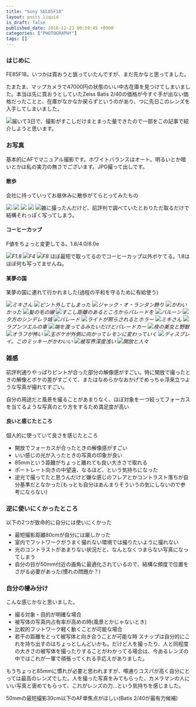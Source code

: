 ```yaml
---
title: "Sony SEL85F18"
layout: posts.liquid
is_draft: false
published_date: 2018-12-23 00:59:45 +0900
categories: ["PHOTOGRAPHY"]
tags: []
---
```


### はじめに
FE85F18。いつかは買おうと狙っていたんですが、まだ先かなと思ってました。

たまたま、マップカメラで47000円の状態のいい中古在庫を見つけてしまいました。本当は先に買おうとしていたZeiss Batis 2/40の価格が今すぐ手が出ない価格だったことと、在庫がなかなか戻らずというのがあり、つに先日このレンズを入手してしまいました。

 ![](/public/images/2019/01/e94cf-1H8FDNZHRCPzYzF8_gnY4ZQ.jpeg)届いて3日で、撮影がすこしだけまとまった量できたので一部をこの記事で紹介しようと思います。

### お写真
基本的にAFでマニュアル撮影です。ホワイトバランスはオート。明るいとか暗いとかは私の実力の無さでございます。JPG撮って出しです。

#### 散歩
会社に持っていってお昼休みに散歩がてらとってみたもの

 ![](/public/images/2019/01/2c4a3-1X-zZZ7wyGHQS1GseP1MGAg.jpeg) ![](/public/images/2019/01/afa95-14jz_cto08pDARjc99rtQUQ.jpeg) ![](/public/images/2019/01/a05c1-1IP1ThVc4LT3I1AXOFQzxFA.jpeg) ![](/public/images/2019/01/f01b3-11dXtHhx0wP0uPjxzUgs7bQ.jpeg) ![](/public/images/2019/01/9d0dd-14OkwH-VDcft3DjG3rCu_KA.jpeg)雑に撮ったんだけど、前評判で調べていたとおりただ取るだけで結構それっぽく写ってしまう。

#### コーヒーカップ
F値をちょっと変更してる。1.8/4.0/8.0e

 ![](/public/images/2019/01/62e7c-1wNHnmkyuYWMq0bJxPrilHQ.jpeg)_F1.8_
 ![](/public/images/2019/01/9d568-1wFOpuaqlGAYe-m-37kIVcw.jpeg)_F4_
 ![](/public/images/2019/01/4199c-1olRuENM7eAl-lXZMN3mxeg.jpeg)_F8_
ほぼ最短で取ってるのでコーヒーカップ以外ボケてる。1.8はほぼ何も写ってませんね。

#### 某夢の国
某夢の国に連れて行かれました(過程の平和を守るために有給使う)

 ![](/public/images/2019/01/fa73e-1skP_jE7jnklvb8rMeImhiA.jpeg)_ミキさん_
 ![](/public/images/2019/01/6cd3f-1_t-oHb25ddZI7m66OXcY7w.jpeg)_ピント外してしまった_
 ![](/public/images/2019/01/aa459-1bNoy_jwXJVGaITA7Q3bE0Q.jpeg)_ジャック・オ・ランタン飾り_
 ![](/public/images/2019/01/388df-1lrmE_s_Zr0edHaG7ZhCzAg.jpeg)_かわいかった_
 ![](/public/images/2019/01/f0ff4-1-XlbwVMKMx2duKeiaI0Z2Q.jpeg)_髪の毛の線_
 ![](/public/images/2019/01/08d36-1tfhHKXdlRzw1QeXhJQpmlA.jpeg)_すこし距離のあるところからパレードを_
 ![](/public/images/2019/01/be429-1xOVO8bXBXgzF9y1RnswCeQ.jpeg)_バルーン_
 ![](/public/images/2019/01/7ac7c-1LMVAMcbq75LYRY_o9qzAKA.jpeg)_夕方のシンデレラ城_
 ![](/public/images/2019/01/48b1c-15pGh5pXonMNjqpbbfz_yaw.jpeg)_パレード_
 ![](/public/images/2019/01/c20bf-1JMoGaEEr1g6oYjzVSrff_w.jpeg)_ライトが照らされるとホラー_
 ![](/public/images/2019/01/be0a8-1xvComZMqCzgTVMyTRvPriQ.jpeg)_ミキさん_
 ![](/public/images/2019/01/4a5d1-14lIflZ2hr1Rqpl9PyODvVw.jpeg)_ラプンツエルの車_
 ![](/public/images/2019/01/a8f88-1o3I3DDE5loMGT3Lm2ymOKw.jpeg)_端を渡ってるみたいだけどパレードカー_
 ![](/public/images/2019/01/e739c-1BfJLQv5OqdJGBgo-H32fzQ.jpeg)_夜の美女と野獣_
 ![](/public/images/2019/01/0e831-19xEt8NEGT9jLqj-3jxgSjA.jpeg)_オラフが怖い_
 ![](/public/images/2019/01/72159-19UgK3r9yeUJ2Wc8zGhJxmQ.jpeg)_玉ボケが外側に向かってレモンに変わっていく_
 ![](/public/images/2019/01/d2ca9-1gYSyum1YLB0jArgw4KUnkQ.jpeg)_ディスプレイ。このミッキーがかわいい_
 ![](/public/images/2019/01/6b029-1_iD858ozx35PGDYVDvc2WQ.jpeg)_被写界深度浅い_
 ![](/public/images/2019/01/5af13-1-CAb7dx3QKfeduGyzr5bhg.jpeg)_開放と人々_
### 雑感
前評判通りやっぱりピントが合った部分の解像感がすごい。特に開放で撮ったときの解像とボケの差がすごくて、またはなめらかなおかげでめっちゃ浮来立つような写真が撮れてすごい。

自分の用途だと風景を撮ることがあまりなく、ほぼ対象を一つ絞ってフォーカスを当てるような写真のとり方をするため満足度が高い

#### 良いと感じたところ
個人的に使っていて良さを感じたところ

- 開放でフォーカスが合ったときの解像感がすごい
- いい感じの光が入ったときの写真の印象が良い
- 85mmという距離がちょっと離れても良い大きさで取れる
- ポートレート向きの中望遠、なるほど、という気持ちになった
- 逆光で撮ってたと思うんだけど嫌な感じのフレアとかコントラスト落ちが自分基準だとなかった(もっとも自分はあんまりそういうの気にしないので参考にならない)
### 逆に使いにくかったところ
以下の2つが致命的に自分には使いにくかった

- 最短撮影距離80cmが自分には厳しかった
- 室内でフットワークがうまく撮れない環境では撮りたいように撮れない
- 光のコントラストがあまりない状況だと、なんとなくつまらない写真になってしまう
- 自分の目が50mm付近の画角に最適化されているので、結構な頻度で位置をさがる必要があった(慣れの問題か？)
### 自分の棲み分け
こんな感じかなと思いました。

- 撮る対象・目的が明確な場合
- 被写体の写真内占有率が高めの時(風景とかじゃないとき)
- 比較的フットワーク軽く動くことが可能な場合
- 若干の距離をとって被写体と向き合うことが可能な時
スナップは自分的にこれを持ち出すのはちょっとしんどいかも。だけど人を撮ったり、人と同程度の大きさの被写体を撮ったりすることがわかってる場合は、今あるレンズの中ではこれが一軍で頑張ってくれる手応えがありました。

もうちょっと85mmに慣れが必要と思われますが、噂通りコスパが高く自分にとっては最高のレンズでした。人を撮った写真をみてもらった、カメラマンの人にいい写真と褒めてもらって、これがレンズの力...という気持ちを感じました。

50mmの最短撮影30cm以下のAF単焦点がほしい(Batis 2/40が最有力候補)



